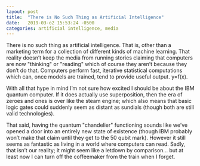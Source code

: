 ```yaml
---
layout: post
title:  "There is No Such Thing as Artificial Intelligence"
date:   2019-03-o2 15:53:24 -0500
categories: artificial intelligence, media
---
```

There is no such thing as artificial intelligence. That is, other than a marketing term for a collection of different kinds of machine learning. That reality doesn’t keep the media from running stories claiming that computers are now "thinking" or "reading" which of course they aren’t because they don’t do that. Computers perform fast, iterative statistical computations which can, once models are trained, tend to provide useful output. y=f(x).

With all that hype in mind I’m not sure how excited I should be about the IBM quantum computer. If it does actually use superposition, then the era of zeroes and ones is over like the steam engine; which also means that basic logic gates could suddenly seem as distant as sundials (though both are still valid technologies). 

That said, having the quantum "chandelier" functioning sounds like we’ve opened a door into an entirely new state of existence (though IBM probably won’t make that claim until they get to the 50 qubit mark). However it still seems as fantastic as living in a world where computers can read. Sadly, that isn’t our reality; it might seem like a letdown by comparison... but at least now I can turn off the coffeemaker from the train when I forget.

[IBM Unveils World's First Integrated Quantum Computing System for Commercial Use]: https://newsroom.ibm.com/2019-01-08-IBM-Unveils-Worlds-First-Integrated-Quantum-Computing-System-for-Commercial-Use
